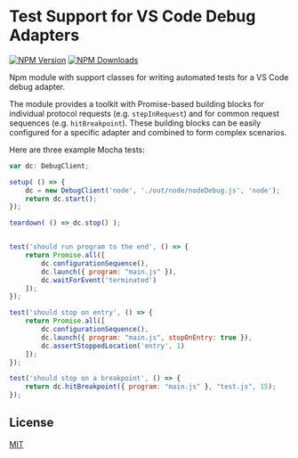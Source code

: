 # Test Support for VS Code Debug Adapters

[![NPM Version](https://img.shields.io/npm/v/vscode-debugadapter-testsupport.svg)](https://npmjs.org/package/vscode-debugadapter-testsupport)
[![NPM Downloads](https://img.shields.io/npm/dm/vscode-debugadapter-testsupport.svg)](https://npmjs.org/package/vscode-debugadapter-testsupport)

Npm module with support classes for writing automated tests for a VS Code debug adapter.

The module provides a toolkit with Promise-based building blocks for individual protocol requests (e.g. `stepInRequest`) and for common request sequences (e.g. `hitBreakpoint`). These building blocks can be easily configured for a specific adapter and combined to form complex scenarios.

Here are three example Mocha tests:

```js
var dc: DebugClient;

setup( () => {
    dc = new DebugClient('node', './out/node/nodeDebug.js', 'node');
    return dc.start();
});

teardown( () => dc.stop() );


test('should run program to the end', () => {
    return Promise.all([
        dc.configurationSequence(),
        dc.launch({ program: "main.js" }),
        dc.waitForEvent('terminated')
    ]);
});

test('should stop on entry', () => {
    return Promise.all([
        dc.configurationSequence(),
        dc.launch({ program: "main.js", stopOnEntry: true }),
        dc.assertStoppedLocation('entry', 1)
    ]);
});

test('should stop on a breakpoint', () => {
    return dc.hitBreakpoint({ program: "main.js" }, "test.js", 15);
});
```


## License

[MIT](https://github.com/Microsoft/vscode-languageserver-node/blob/master/License.txt)